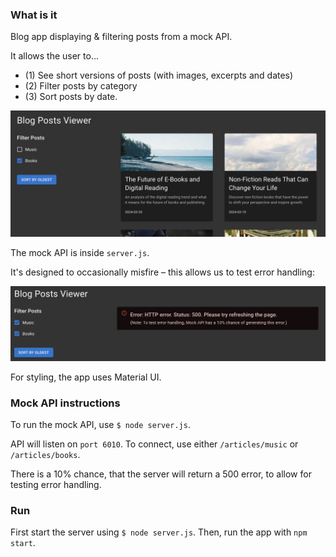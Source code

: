 ### What is it
Blog app displaying & filtering posts from a mock API.

It allows the user to...
- (1) See short versions of posts (with images, excerpts and dates)
- (2) Filter posts by category
- (3) Sort posts by date.

![Blog filtering](src/screenshoots/Filtering-posts.png?raw=true "Filtering Blog Posts")

The mock API is inside `server.js`.

It's designed to occasionally misfire – this allows us to test error handling:

![Error handling](src/screenshoots/Error-Handling.png?raw=true "Error handling")

For styling, the app uses Material UI.

### Mock API instructions

To run the mock API, use `$ node server.js`.

API will listen on `port 6010`. To connect, use either `/articles/music` or `/articles/books`.

There is a 10% chance, that the server will return a 500 error, to allow for testing error handling.

### Run

First start the server using `$ node server.js`. Then, run the app with `npm start`.